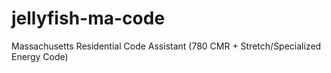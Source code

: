 # jellyfish-ma-code
Massachusetts Residential Code Assistant (780 CMR + Stretch/Specialized Energy Code)
